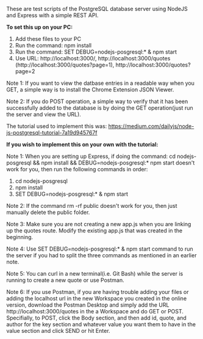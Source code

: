 These are test scripts of the PostgreSQL database server using NodeJS and Express with a simple REST API.

**To set this up on your PC:**
1. Add these files to your PC
2. Run the command: npm install
3. Run the command: SET DEBUG=nodejs-posgresql:* & npm start
4. Use URL: http://localhost:3000/, http://localhost:3000/quotes (http://localhost:3000/quotes?page=1), http://localhost:3000/quotes?page=2

Note 1: If you want to view the datbase entries in a readable way when you GET, a simple way is to install the Chrome Extension JSON Viewer.

Note 2: If you do POST operation, a simple way to verify that it has been successfully added to the database is by doing the GET operation(just run the server and view the URL).

The tutorial used to implement this was: https://medium.com/dailyjs/node-js-postgresql-tutorial-7a19d945767f

**If you wish to implement this on your own with the tutorial:**

Note 1: When you are setting up Express, if doing the command: cd nodejs-posgresql && npm install && DEBUG=nodejs-posgresql:* npm start doesn't work for you, then run the following commands in order:
1. cd nodejs-posgresql
2. npm install
3. SET DEBUG=nodejs-posgresql:* & npm start

Note 2: If the command rm -rf public doesn't work for you, then just manually delete the public folder.

Note 3: Make sure you are not creating a new app.js when you are linking up the quotes route. Modify the existing app.js that was created in the beginning.

Note 4: Use SET DEBUG=nodejs-posgresql:* & npm start command to run the server if you had to split the three commands as mentioned in an earlier note.

Note 5: You can curl in a new terminal(i.e. Git Bash) while the server is running to create a new quote or use Postman.

Note 6: If you use Postman, if you are having trouble adding your files or adding the localhost url in the new Workspace you created in the online version, download the Postman Desktop and simply add the URL http://localhost:3000/quotes in the a Workspace and do GET or POST. Specifially, to POST, click the Body section, and then add id, quote, and author for the key section and whatever value you want them to have in the value section and click SEND or hit Enter.
